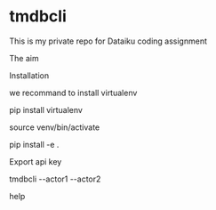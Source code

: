 # tmdbcli
This is my private repo for Dataiku coding assignment


The aim


Installation


we recommand to install virtualenv 

pip install virtualenv 

source venv/bin/activate


pip install -e . 

Export api key




tmdbcli --actor1 --actor2


help
